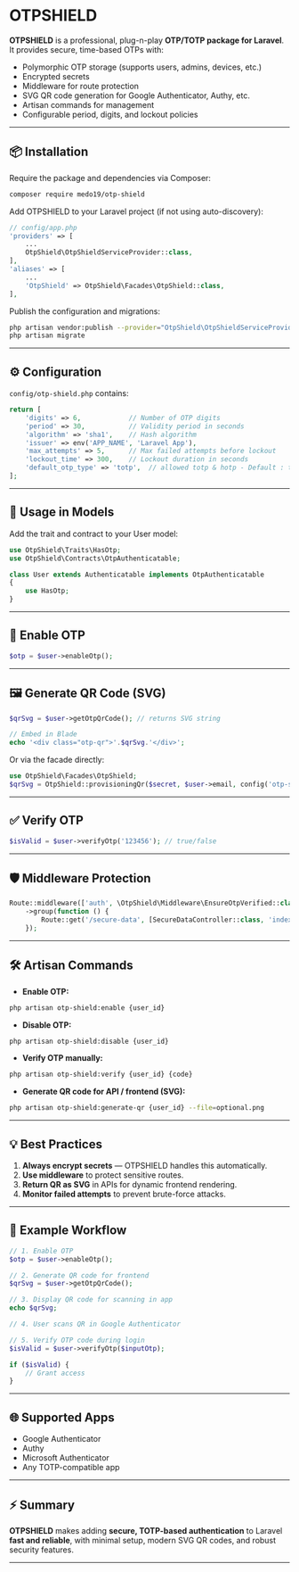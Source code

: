 # OTPSHIELD

**OTPSHIELD** is a professional, plug-n-play **OTP/TOTP package for Laravel**.
It provides secure, time-based OTPs with:

- Polymorphic OTP storage (supports users, admins, devices, etc.)
- Encrypted secrets
- Middleware for route protection
- SVG QR code generation for Google Authenticator, Authy, etc.
- Artisan commands for management
- Configurable period, digits, and lockout policies

---

## 📦 Installation

Require the package and dependencies via Composer:

```bash
composer require medo19/otp-shield
```

Add OTPSHIELD to your Laravel project (if not using auto-discovery):

```php
// config/app.php
'providers' => [
    ...
    OtpShield\OtpShieldServiceProvider::class,
],
'aliases' => [
    ...
    'OtpShield' => OtpShield\Facades\OtpShield::class,
],
```

Publish the configuration and migrations:

```bash
php artisan vendor:publish --provider="OtpShield\OtpShieldServiceProvider" --tag="config"
php artisan migrate
```

---

## ⚙️ Configuration

`config/otp-shield.php` contains:

```php
return [
    'digits' => 6,            // Number of OTP digits
    'period' => 30,           // Validity period in seconds
    'algorithm' => 'sha1',    // Hash algorithm
    'issuer' => env('APP_NAME', 'Laravel App'),
    'max_attempts' => 5,      // Max failed attempts before lockout
    'lockout_time' => 300,    // Lockout duration in seconds
    'default_otp_type' => 'totp',  // allowed totp & hotp - Default : totp
];
```

---

## 🧩 Usage in Models

Add the trait and contract to your User model:

```php
use OtpShield\Traits\HasOtp;
use OtpShield\Contracts\OtpAuthenticatable;

class User extends Authenticatable implements OtpAuthenticatable
{
    use HasOtp;
}
```

---

## 🔑 Enable OTP

```php
$otp = $user->enableOtp();
```

---

## 🖼 Generate QR Code (SVG)

```php
$qrSvg = $user->getOtpQrCode(); // returns SVG string

// Embed in Blade
echo '<div class="otp-qr">'.$qrSvg.'</div>';
```

Or via the facade directly:

```php
use OtpShield\Facades\OtpShield;
$qrSvg = OtpShield::provisioningQr($secret, $user->email, config('otp-shield.issuer'));
```

---

## ✅ Verify OTP

```php
$isValid = $user->verifyOtp('123456'); // true/false
```

---

## 🛡 Middleware Protection

```php
Route::middleware(['auth', \OtpShield\Middleware\EnsureOtpVerified::class])
    ->group(function () {
        Route::get('/secure-data', [SecureDataController::class, 'index']);
    });
```

---

## 🛠 Artisan Commands

- **Enable OTP:**

```bash
php artisan otp-shield:enable {user_id}
```

- **Disable OTP:**

```bash
php artisan otp-shield:disable {user_id}
```

- **Verify OTP manually:**

```bash
php artisan otp-shield:verify {user_id} {code}
```

- **Generate QR code for API / frontend (SVG):**

```bash
php artisan otp-shield:generate-qr {user_id} --file=optional.png
```

---

## 💡 Best Practices

1. **Always encrypt secrets** — OTPSHIELD handles this automatically.
2. **Use middleware** to protect sensitive routes.
3. **Return QR as SVG** in APIs for dynamic frontend rendering.
4. **Monitor failed attempts** to prevent brute-force attacks.

---

## 🧪 Example Workflow

```php
// 1. Enable OTP
$otp = $user->enableOtp();

// 2. Generate QR code for frontend
$qrSvg = $user->getOtpQrCode();

// 3. Display QR code for scanning in app
echo $qrSvg;

// 4. User scans QR in Google Authenticator

// 5. Verify OTP code during login
$isValid = $user->verifyOtp($inputOtp);

if ($isValid) {
    // Grant access
}
```

---

## 🌐 Supported Apps

- Google Authenticator
- Authy
- Microsoft Authenticator
- Any TOTP-compatible app

---

## ⚡ Summary

**OTPSHIELD** makes adding **secure, TOTP-based authentication** to Laravel **fast and reliable**, with minimal setup, modern SVG QR codes, and robust security features.

---

